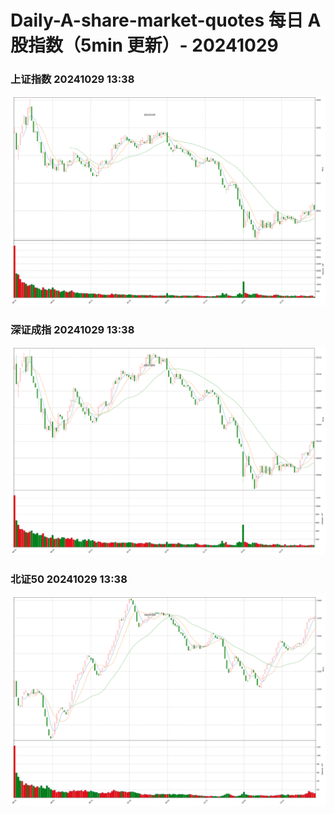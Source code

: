 
# Daily-A-share-market-quotes 每日 A 股指数（5min 更新）- 20241029

### 上证指数 20241029 13:38
![](./fig/2024/10/20241029-sh000001.png)

### 深证成指 20241029 13:38
![](./fig/2024/10/20241029-sz399001.png)

### 北证50 20241029 13:38
![](./fig/2024/10/20241029-bj899050.png)
